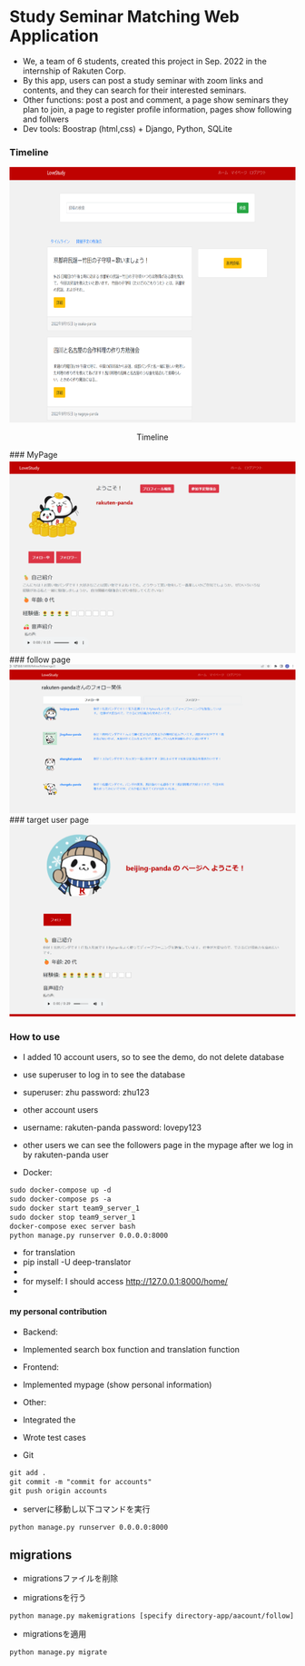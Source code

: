 # Study Seminar Matching Web Application
- We, a team of 6 students,  created this project in Sep. 2022 in the internship of Rakuten Corp.
- By this app, users can post a study seminar with zoom links and contents, and they can search for their interested seminars.
- Other functions: post a post and comment, a page show seminars they plan to join, a page to register profile information, pages show following and follwers
- Dev tools: Boostrap (html,css) + Django, Python, SQLite

###  Timeline
<div align=center><img src="server/imgs_app/1.png" width="600" height="450" /></div>
<p align="center">Timeline</p>
### MyPage
<img src="server/imgs_app/2.png">
### follow page
<img src="server/imgs_app/3.png">
### target user page
<img src="server/imgs_app/4.png">


### How to use
- I added 10 account users, so to see the demo, do not delete database
- use superuser to log in  to see the database
- superuser: zhu password: zhu123
- other account users
- username: rakuten-panda password: lovepy123
- other users we can see the followers page in the mypage after we log in by rakuten-panda user

- Docker:
```angular2html
sudo docker-compose up -d
sudo docker-compose ps -a
sudo docker start team9_server_1
sudo docker stop team9_server_1
docker-compose exec server bash
python manage.py runserver 0.0.0.0:8000
```
- for translation
- pip install -U deep-translator
- 
- for myself: I should access http://127.0.0.1:8000/home/
- 

#### my personal contribution
- Backend: 
- Implemented search box function and translation function
- Frontend:
- Implemented mypage (show personal information)
- Other:
- Integrated the
- Wrote test cases


- Git
```angular2html
git add .
git commit -m "commit for accounts"
git push origin accounts
```

- serverに移動し以下コマンドを実行
```
python manage.py runserver 0.0.0.0:8000
```

## migrations
- migrationsファイルを削除

- migrationsを行う
```
python manage.py makemigrations [specify directory-app/aacount/follow]
```

- migrationsを適用
```
python manage.py migrate
```
